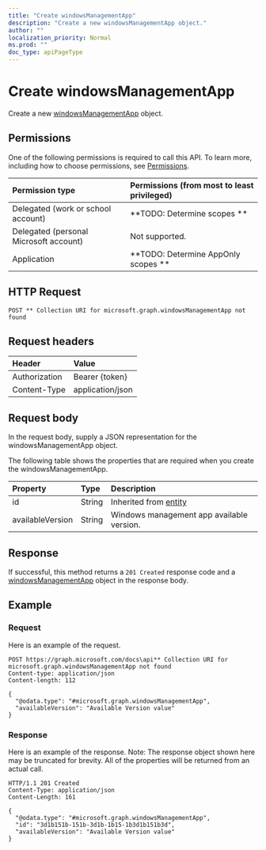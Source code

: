 ```yaml
---
title: "Create windowsManagementApp"
description: "Create a new windowsManagementApp object."
author: ""
localization_priority: Normal
ms.prod: ""
doc_type: apiPageType
---
```


# Create windowsManagementApp

Create a new [windowsManagementApp](../resources/windowsmanagementapp.md) object.

## Permissions
One of the following permissions is required to call this API. To learn more, including how to choose permissions, see [Permissions](/concepts/permissions-reference.md).

|Permission type|Permissions (from most to least privileged)|
|:---|:---|
|Delegated (work or school account)|**TODO: Determine scopes **|
|Delegated (personal Microsoft account)|Not supported.|
|Application|**TODO: Determine AppOnly scopes **|

## HTTP Request
<!-- {
  "blockType": "ignored"
}
-->
``` http
POST ** Collection URI for microsoft.graph.windowsManagementApp not found
```

## Request headers
|Header|Value|
|:---|:---|
|Authorization|Bearer {token}|
|Content-Type|application/json|

## Request body
In the request body, supply a JSON representation for the windowsManagementApp object.

The following table shows the properties that are required when you create the windowsManagementApp.

|Property|Type|Description|
|:---|:---|:---|
|id|String| Inherited from [entity](../resources/entity.md)|
|availableVersion|String|Windows management app available version.|



## Response
If successful, this method returns a `201 Created` response code and a [windowsManagementApp](../resources/windowsmanagementapp.md) object in the response body.

## Example

### Request
Here is an example of the request.
<!-- {
  "blockType": "request",
  "name": "create_windowsmanagementapp_from_"
}
-->
``` http
POST https://graph.microsoft.com/docs\api** Collection URI for microsoft.graph.windowsManagementApp not found
Content-type: application/json
Content-length: 112

{
  "@odata.type": "#microsoft.graph.windowsManagementApp",
  "availableVersion": "Available Version value"
}
```

### Response
Here is an example of the response. Note: The response object shown here may be truncated for brevity. All of the properties will be returned from an actual call.
<!-- {
  "blockType": "response",
  "truncated": true,
  "@odata.type": "microsoft.graph.windowsmanagementapp"
}
-->
``` http
HTTP/1.1 201 Created
Content-Type: application/json
Content-Length: 161

{
  "@odata.type": "#microsoft.graph.windowsManagementApp",
  "id": "3d1b151b-151b-3d1b-1b15-1b3d1b151b3d",
  "availableVersion": "Available Version value"
}
```

